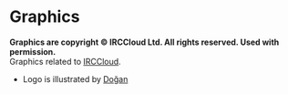 # Graphics

**Graphics are copyright © IRCCloud Ltd. All rights reserved. Used with permission.**  
Graphics related to [IRCCloud](https://www.irccloud.com/).

* Logo is illustrated by [Doğan](https://github/dogancelik)
